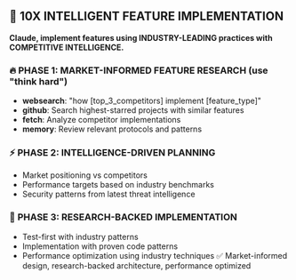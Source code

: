 ## 🚀 10X INTELLIGENT FEATURE IMPLEMENTATION
**Claude, implement features using INDUSTRY-LEADING practices with COMPETITIVE INTELLIGENCE.**
### 🔥 **PHASE 1: MARKET-INFORMED FEATURE RESEARCH** (use "think hard")
- **websearch**: "how [top_3_competitors] implement [feature_type]"
- **github**: Search highest-starred projects with similar features
- **fetch**: Analyze competitor implementations
- **memory**: Review relevant protocols and patterns
### ⚡ **PHASE 2: INTELLIGENCE-DRIVEN PLANNING**
- Market positioning vs competitors
- Performance targets based on industry benchmarks
- Security patterns from latest threat intelligence
### 🎯 **PHASE 3: RESEARCH-BACKED IMPLEMENTATION**
- Test-first with industry patterns
- Implementation with proven code patterns
- Performance optimization using industry techniques
✅ Market-informed design, research-backed architecture, performance optimized
